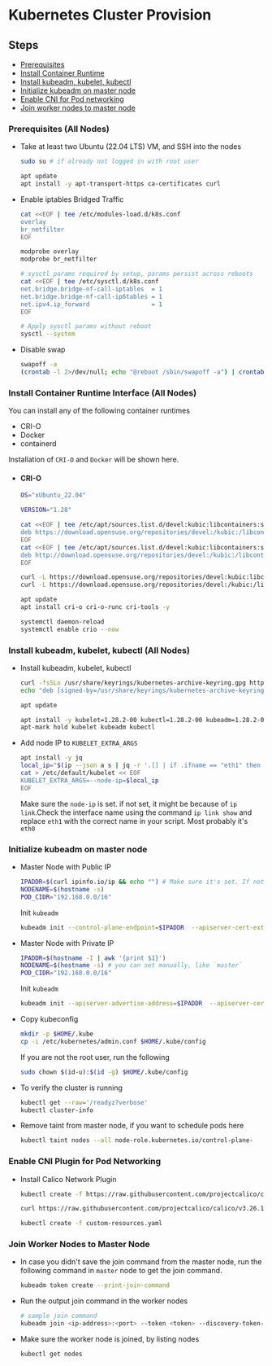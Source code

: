 # Kubernetes Cluster Provision

## Steps
- [Prerequisites](#prerequisites-all-nodes)
- [Install Container Runtime](#install-container-runtime-interface-all-nodes)
- [Install kubeadm, kubelet, kubectl](#install-kubeadm-kubelet-kubectl-all-nodes)
- [Initialize kubeadm on master node](#initialize-kubeadm-on-master-node)
- [Enable CNI for Pod networking](#enable-cni-plugin-for-pod-networking)
- [Join worker nodes to master node](#join-worker-nodes-to-master-node)

### Prerequisites (All Nodes)
- Take at least two Ubuntu (22.04 LTS) VM, and SSH into the nodes
    ```sh
    sudo su # if already not logged in with root user

    apt update
    apt install -y apt-transport-https ca-certificates curl
    ```
- Enable iptables Bridged Traffic
    ```sh
    cat <<EOF | tee /etc/modules-load.d/k8s.conf
    overlay
    br_netfilter
    EOF

    modprobe overlay
    modprobe br_netfilter

    # sysctl params required by setup, params persist across reboots
    cat <<EOF | tee /etc/sysctl.d/k8s.conf
    net.bridge.bridge-nf-call-iptables  = 1
    net.bridge.bridge-nf-call-ip6tables = 1
    net.ipv4.ip_forward                 = 1
    EOF

    # Apply sysctl params without reboot
    sysctl --system
    ```
- Disable swap
    ```sh
    swapoff -a
    (crontab -l 2>/dev/null; echo "@reboot /sbin/swapoff -a") | crontab - || true
    ```

### Install Container Runtime Interface (All Nodes)
You can install any of the following container runtimes
- CRI-O
- Docker
- containerd

Installation of `CRI-O` and `Docker` will be shown here.

- #### CRI-O

    ```sh
    OS="xUbuntu_22.04"

    VERSION="1.28"

    cat <<EOF | tee /etc/apt/sources.list.d/devel:kubic:libcontainers:stable.list
    deb https://download.opensuse.org/repositories/devel:/kubic:/libcontainers:/stable/$OS/ /
    EOF
    cat <<EOF | tee /etc/apt/sources.list.d/devel:kubic:libcontainers:stable:cri-o:$VERSION.list
    deb http://download.opensuse.org/repositories/devel:/kubic:/libcontainers:/stable:/cri-o:/$VERSION/$OS/ /
    EOF
    ```
    ```sh
    curl -L https://download.opensuse.org/repositories/devel:kubic:libcontainers:stable:cri-o:$VERSION/$OS/Release.key | apt-key --keyring /etc/apt/trusted.gpg.d/libcontainers.gpg add -
    curl -L https://download.opensuse.org/repositories/devel:/kubic:/libcontainers:/stable/$OS/Release.key | apt-key --keyring /etc/apt/trusted.gpg.d/libcontainers.gpg add -
    ```

    ```sh
    apt update
    apt install cri-o cri-o-runc cri-tools -y
    ```

    ```sh
    systemctl daemon-reload
    systemctl enable crio --now
    ```

### Install kubeadm, kubelet, kubectl (All Nodes)
- Install kubeadm, kubelet, kubectl
    ```sh
    curl -fsSLo /usr/share/keyrings/kubernetes-archive-keyring.gpg https://dl.k8s.io/apt/doc/apt-key.gpg
    echo "deb [signed-by=/usr/share/keyrings/kubernetes-archive-keyring.gpg] https://apt.kubernetes.io/ kubernetes-xenial main" | tee /etc/apt/sources.list.d/kubernetes.list

    apt update
    ```
    ```sh
    apt install -y kubelet=1.28.2-00 kubectl=1.28.2-00 kubeadm=1.28.2-00
    apt-mark hold kubelet kubeadm kubectl
    ```
- Add node IP to `KUBELET_EXTRA_ARGS`
    ```sh
    apt install -y jq
    local_ip="$(ip --json a s | jq -r '.[] | if .ifname == "eth1" then .addr_info[] | if .family == "inet" then .local else empty end else empty end')"
    cat > /etc/default/kubelet << EOF
    KUBELET_EXTRA_ARGS=--node-ip=$local_ip
    EOF
    ```
    Make sure the `node-ip` is set. if not set, it might be because of `ip link`.Check the interface name using the command `ip link show` and replace `eth1` with the correct name in your script. Most probably it's `eth0`
### Initialize kubeadm on master node
- Master Node with Public IP
    ```sh
    IPADDR=$(curl ipinfo.io/ip && echo "") # Make sure it's set. If not, set manually
    NODENAME=$(hostname -s)
    POD_CIDR="192.168.0.0/16"
    ```
    Init `kubeadm`
    ```sh
    kubeadm init --control-plane-endpoint=$IPADDR  --apiserver-cert-extra-sans=$IPADDR  --pod-network-cidr=$POD_CIDR --node-name $NODENAME --ignore-preflight-errors Swap
    ```
- Master Node with Private IP
    ```sh
    IPADDR=$(hostname -I | awk '{print $1}')
    NODENAME=$(hostname -s) # you can set manually, like `master`
    POD_CIDR="192.168.0.0/16"
    ```
    Init `kubeadm`
    ```sh
    kubeadm init --apiserver-advertise-address=$IPADDR  --apiserver-cert-extra-sans=$IPADDR  --pod-network-cidr=$POD_CIDR --node-name $NODENAME --ignore-preflight-errors Swap
    ```
- Copy kubeconfig
    ```sh
    mkdir -p $HOME/.kube
    cp -i /etc/kubernetes/admin.conf $HOME/.kube/config
    ```
    If you are not the root user, run the following
    ```sh
    sudo chown $(id-u):$(id -g) $HOME/.kube/config
    ```

- To verify the cluster is running
    ```sh
    kubectl get --raw='/readyz?verbose'
    kubectl cluster-info 
    ```
- Remove taint from master node, if you want to schedule pods here
    ```sh
    kubectl taint nodes --all node-role.kubernetes.io/control-plane-
    ```
### Enable CNI Plugin for Pod Networking
- Install Calico Network Plugin
    ```sh
    kubectl create -f https://raw.githubusercontent.com/projectcalico/calico/v3.26.1/manifests/tigera-operator.yaml

    curl https://raw.githubusercontent.com/projectcalico/calico/v3.26.1/manifests/custom-resources.yaml -O

    kubectl create -f custom-resources.yaml
    ```

### Join Worker Nodes to Master Node
- In case you didn't save the join command from the master node, run the following command in `master` node to get the join command.
    ```sh
    kubeadm token create --print-join-command
    ```
 - Run the output join command in the worker nodes
    ```sh
    # sample join command
    kubeadm join <ip-address>:<port> --token <token> --discovery-token-ca-cert-hash <discovery-token>
    ```
- Make sure the worker node is joined, by listing nodes
    ```sh
    kubectl get nodes
    ```
